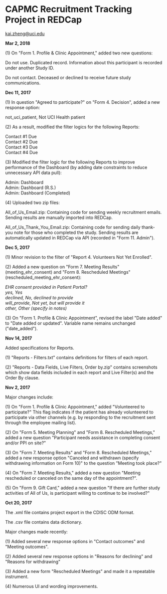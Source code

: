 # CAPMC Recruitment Tracking Project in REDCap

kai.zheng@uci.edu

<B>Mar 2, 2018</B>

(1) On "Form 1. Profile & Clinic Appointment," added two new questions:

Do not use. Duplicated record. Information about this participant is recorded under another Study ID.

Do not contact. Deceased or declined to receive future study communications.

<B>Dec 11, 2017</B>

(1) In question "Agreed to participate?" on "Form 4. Decision", added a new response option:

not_uci_patient, Not UCI Health patient

(2) As a result, modified the filter logics for the following Reports:

Contact #1 Due<BR>
Contact #2 Due<BR>
Contact #3 Due<BR>
Contact #4 Due

(3) Modified the filter logic for the following Reports to improve performance of the Dashboard (by adding date constraints to reduce unnecessary API data pull):

Admin: Dashboard<BR>
Admin: Dashboard (R.S.)<BR>
Admin: Dashboard (Completed)<BR>

(4) Uploaded two zip files:

All_of_Us_Email.zip: Containing code for sending weekly recruitment emails. Sending results are manually imported into REDCap.

All_of_Us_Thank_You_Email.zip: Containing code for sending daily thank-you note for those who completed the study. Sending results are automatically updated in REDCap via API (recorded in "Form 11. Admin").

<B>Dec 5, 2017</B>

(1) Minor revision to the filter of "Report 4. Volunteers Not Yet Enrolled".

(2) Added a new question on "Form 7. Meeting Results" (meeting_ehr_consent) and "Form 8. Rescheduled Meetings" (rescheduled_meeting_ehr_consent):

<I>EHR consent provided in Patient Portal?<BR>
yes, Yes<BR>
declined, No, declined to provide<BR>
will_provide, Not yet, but will provide it<BR>
other, Other (specify in notes)</I>

(3) On "Form 1. Profile & Clinic Appointment", revised the label "Date added" to "Date added or updated". Variable name remains unchanged ("date_added").

<B>Nov 14, 2017</B>

Added specifications for Reports.

(1) "Reports - Filters.txt" contains definitions for filters of each report.

(2) "Reports - Data Fields, Live Filters, Order by.zip" contains screenshots which show data fields included in each report and Live Filter(s) and the Order By clause. 

<B>Nov 2, 2017</B>

Major changes include:

(1) On "Form 1. Profile & Clinic Appointment," added "Volunteered to participate?" This flag indicates if the patient has already volunteered to participate via other channels (e.g. by responding to the recruitment sent through the employee mailing list).

(2) On "Form 5. Meeting Planning" and "Form 8. Rescheduled Meetings," added a new question "Participant needs assistance in completing consent and/or PPI on site?"

(3) On "Form 7. Meeting Results" and "Form 8. Rescheduled Meetings," added a new response option "Canceled and withdrawn (specify withdrawing information on Form 10)" to the question "Meeting took place?"

(4) On "Form 7. Meeting Results," added a new question "Meeting rescheduled or canceled on the same day of the appointment?".

(5) On "Form 9. Gift Card," added a new question "If there are further study activities of All of Us, is participant willing to continue to be involved?"

<B>Oct 20, 2017</B>

The .xml file contains project export in the CDISC ODM format. 

The .csv file contains data dictionary.

Major changes made recently:

(1) Added several new response options in "Contact outcomes" and "Meeting outcomes".

(2) Added several new response options in "Reasons for declining" and "Reasons for withdrawing"

(3) Added a new form "Rescheduled Meetings" and made it a repeatable instrument.

(4) Numerous UI and wording improvements.
